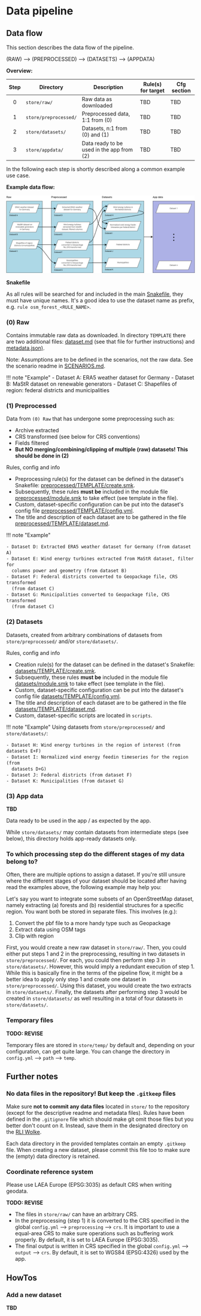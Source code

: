 # Data pipeline

## Data flow

This section describes the data flow of the pipeline.

(RAW) --> (PREPROCESSED) --> (DATASETS) --> (APPDATA)

**Overview:**

| **Step** | **Directory**         | **Description**                           | **Rule(s) for target** | **Cfg section** |
|:--------:|-----------------------|-------------------------------------------|------------------------|-----------------|
|    0     | `store/raw/`          | Raw data as downloaded                    | TBD                    | TBD             |
|    1     | `store/preprocessed/` | Preprocessed data, 1:1 from (0)           | TBD                    | TBD             |
|    2     | `store/datasets/`     | Datasets, n:1 from (0) and (1)            | TBD                    | TBD             |
|    3     | `store/appdata/`      | Data ready to be used in the app from (2) | TBD                    | TBD             |

In the following each step is shortly described along a common example use
case.

**Example data flow:**

[![example data flow](../../docs/img/datasets/pipeline_dataflow_example.png)](../../docs/img/datasets/pipeline_dataflow_example.png)

**Snakefile**

As all rules will be
searched for and included in the main [Snakefile](../workflow/Snakefile),
they must have unique names. It's a good idea to use the dataset name as prefix,
e.g. `rule osm_forest_<RULE_NAME>`.

### (0) Raw

Contains immutable raw data as downloaded. In directory `TEMPLATE` there are
two additional files: [dataset.md](../store/raw/TEMPLATE/dataset.md) (see that file
for further  instructions) and [metadata.json)](../store/raw/TEMPLATE/metadata.json).

Note: Assumptions are to be defined in the scenarios, not the raw data.
See the scenario readme in [SCENARIOS.md](../../digipipe/scenarios/SCENARIOS.md).

!!! note "Example"
    - Dataset A: ERA5 weather dataset for Germany
    - Dataset B: MaStR dataset on renewable generators
    - Dataset C: Shapefiles of region: federal districts and municipalities

### (1) Preprocessed

Data from `(0) Raw` that has undergone some preprocessing such as:

- Archive extracted
- CRS transformed (see below for CRS conventions)
- Fields filtered
- **But NO merging/combining/clipping of multiple (raw) datasets! This should
  be done in (2)**

Rules, config and info

- Preprocessing rule(s) for the dataset can be defined in the dataset's Snakefile:
[preprocessed/TEMPLATE/create.smk](preprocessed/TEMPLATE/create.smk).
- Subsequently, these rules **must be** included in the module file
[preprocessed/module.smk](preprocessed/module.smk) to take effect (see
template in the file).
- Custom, dataset-specific configuration can be put into the dataset's config
file [preprocessed/TEMPLATE/config.yml](preprocessed/TEMPLATE/config.yml).
- The title and description of each dataset are to be gathered in the file
[preprocessed/TEMPLATE/dataset.md](preprocessed/TEMPLATE/dataset.md).

!!! note "Example"

    - Dataset D: Extracted ERA5 weather dataset for Germany (from dataset A)
    - Dataset E: Wind energy turbines extracted from MaStR dataset, filter for
      columns power and geometry (from dataset B)
    - Dataset F: Federal districts converted to Geopackage file, CRS transformed
      (from dataset C)
    - Dataset G: Municipalities converted to Geopackage file, CRS transformed
      (from dataset C)

### (2) Datasets

Datasets, created from arbitrary combinations of datasets from
`store/preprocessed/` and/or `store/datasets/`.

Rules, config and info

- Creation rule(s) for the dataset can be defined in the dataset's
  Snakefile: [datasets/TEMPLATE/create.smk](datasets/TEMPLATE/create.smk).
- Subsequently, these rules **must be** included in the module file
  [datasets/module.smk](datasets/module.smk) to take effect (see
  template in the file).
- Custom, dataset-specific configuration can be put into the dataset's config
  file [datasets/TEMPLATE/config.yml](datasets/TEMPLATE/config.yml).
- The title and description of each dataset are to be gathered in the file
  [datasets/TEMPLATE/dataset.md](datasets/TEMPLATE/dataset.md).
- Custom, dataset-specific scripts are located in `scripts`.

!!! note "Example"
    Using datasets from `store/preprocessed/` and `store/datasets/`:

    - Dataset H: Wind energy turbines in the region of interest (from datasets E+F)
    - Dataset I: Normalized wind energy feedin timeseries for the region (from
      datasets D+G)
    - Dataset J: Federal districts (from dataset F)
    - Dataset K: Municipalities (from dataset G)

### (3) App data

**TBD**

Data ready to be used in the app / as expected by the app.

While `store/datasets/` may contain datasets from intermediate steps (see
below), this directory holds app-ready datasets only.

### To which processing step do the different stages of my data belong to?

Often, there are multiple options to assign a dataset. If you're still unsure
where the different stages of your dataset should be located after having
read the examples above, the following example may help you:

Let's say you want to integrate some subsets of an OpenStreetMap dataset,
namely extracting (a) forests and (b) residential structures for a specific
region. You want both be stored in separate files. This involves (e.g.):

1. Convert the pbf file to a more handy type such as Geopackage
2. Extract data using OSM tags
3. Clip with region

First, you would create a new raw dataset in `store/raw/`. Then, you could
either put steps 1 and 2 in the preprocessing, resulting in two datasets in
`store/preprocessed/`. For each, you could then perform step 3 in
`store/datasets/`.
However, this would imply a redundant execution of step 1. While this is
basically fine in the terms of the pipeline flow, it might be a better idea to
apply only step 1 and create one dataset in `store/preprocessed/`.
Using this dataset, you would create the two extracts in `store/datasets/`.
Finally, the datasets after performing step 3 would be created in `store/datasets/` as well
resulting in a total of four datasets in `store/datasets/`.

### Temporary files

**TODO: REVISE**

Temporary files are stored in `store/temp/` by default and, depending on your
configuration, can get quite large.  You can change the directory in
`config.yml` --> `path` --> `temp`.

## Further notes

### No data files in the repository! But keep the `.gitkeep` files

Make sure **not to commit any data files** located in `store/` to the
repository (except for the descriptive readme and metadata files). Rules have
been defined in the `.gitignore` file which should make git omit those
files but you better don't count on it. Instead, save them in the designated
directory on the [RLI Wolke](https://wolke.rl-institut.de/f/160572).

Each data directory in the provided templates contain an empty `.gitkeep`
file. When creating a new dataset, please commit this file too to make sure
the (empty) data directory is retained.

### Coordinate reference system

Please use LAEA Europe (EPSG:3035) as default CRS when writing geodata.

**TODO: REVISE**

- The files in `store/raw/` can have an arbitrary CRS.
- In the preprocessing (step 1) it is converted to the CRS specified in the global `config.yml` --> `preprocessing` -->
  `crs`. It is important to use a equal-area CRS to make sure operations such as buffering work properly. By default,
  it is set to LAEA Europe (EPSG:3035).
- The final output is written in CRS specified in the global `config.yml` --> `output` --> `crs`. By default, it is set
  to WGS84 (EPSG:4326) used by the app.

## HowTos

### Add a new dataset

**TBD**
